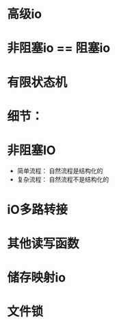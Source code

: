 # 高级io
# 非阻塞io == 阻塞io 
# 有限状态机   
# 细节： 
# 非阻塞IO 
- 简单流程： 自然流程是结构化的
- 复杂流程： 自然流程不是结构化的
# iO多路转接
# 其他读写函数 
# 储存映射io
# 文件锁 
